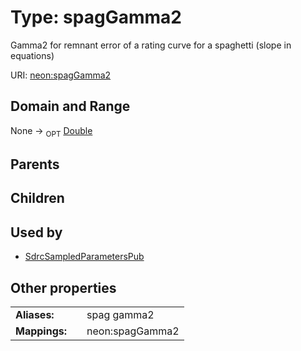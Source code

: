 
# Type: spagGamma2


Gamma2 for remnant error of a rating curve for a spaghetti (slope in equations)

URI: [neon:spagGamma2](https://data.neonscience.org/spagGamma2)


## Domain and Range

None ->  <sub>OPT</sub> [Double](types/Double.md)

## Parents


## Children


## Used by

 * [SdrcSampledParametersPub](SdrcSampledParametersPub.md)

## Other properties

|  |  |  |
| --- | --- | --- |
| **Aliases:** | | spag gamma2 |
| **Mappings:** | | neon:spagGamma2 |


